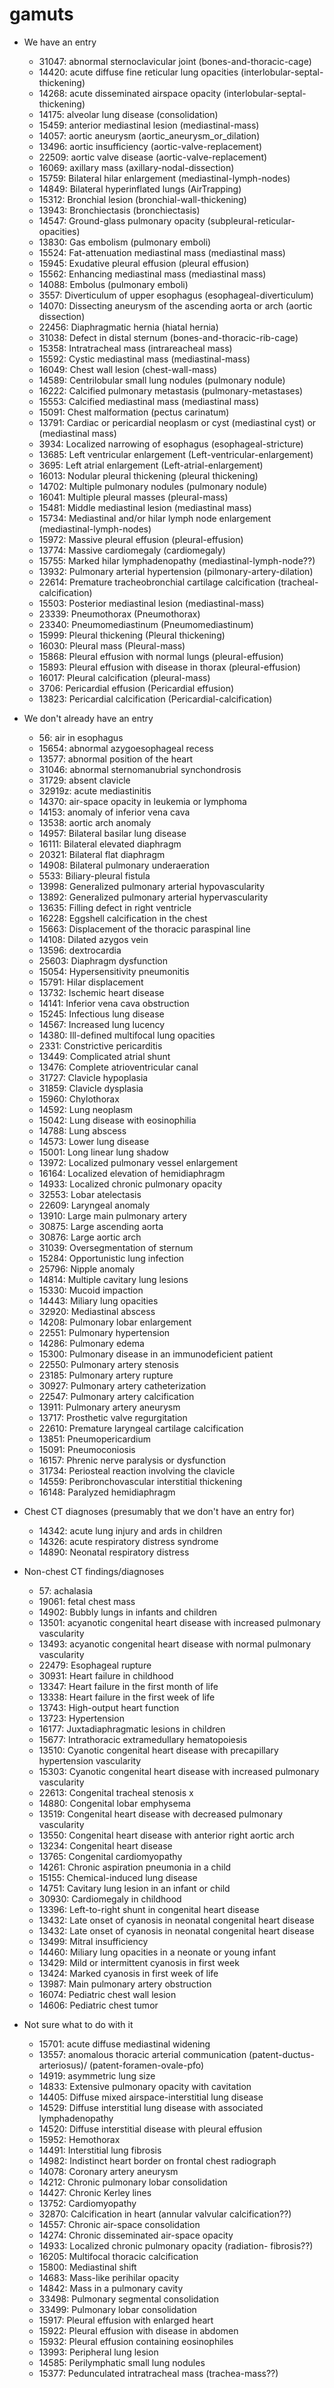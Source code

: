 # gamuts

- We have an entry
  - 31047: abnormal sternoclavicular joint (bones-and-thoracic-cage)
  - 14420: acute diffuse fine reticular lung opacities (interlobular-septal-thickening)
  - 14268: acute disseminated airspace opacity (interlobular-septal-thickening)
  - 14175: alveolar lung disease (consolidation)
  - 15459: anterior mediastinal lesion (mediastinal-mass)
  - 14057: aortic aneurysm (aortic_aneurysm_or_dilation)
  - 13496: aortic insufficiency (aortic-valve-replacement)
  - 22509: aortic valve disease (aortic-valve-replacement)
  - 16069: axillary mass (axillary-nodal-dissection)
  - 15759: Bilateral hilar enlargement
  (mediastinal-lymph-nodes)
  - 14849: Bilateral hyperinflated lungs
  (AirTrapping)
  - 15312: Bronchial lesion
  (bronchial-wall-thickening)
  - 13943: Bronchiectasis
  (bronchiectasis)
  - 14547: Ground-glass pulmonary opacity
  (subpleural-reticular-opacities)
  - 13830: Gas embolism
  (pulmonary emboli)
  - 15524: Fat-attenuation mediastinal mass
  (mediastinal mass)
  - 15945: Exudative pleural effusion
  (pleural effusion)
  - 15562: Enhancing mediastinal mass
  (mediastinal mass)
  - 14088: Embolus
  (pulmonary emboli)
  - 3557: Diverticulum of upper esophagus
  (esophageal-diverticulum)
  - 14070: Dissecting aneurysm of the ascending aorta or arch
  (aortic dissection)
  - 22456: Diaphragmatic hernia
  (hiatal hernia)
  - 31038: Defect in distal sternum
  (bones-and-thoracic-rib-cage)
  - 15358: Intratracheal mass
  (intrareacheal mass)
  - 15592: Cystic mediastinal mass
  (mediastinal-mass)
  - 16049: Chest wall lesion
  (chest-wall-mass)
  - 14589: Centrilobular small lung nodules
  (pulmonary nodule)
  - 16222: Calcified pulmonary metastasis
  (pulmonary-metastases)
  - 15553: Calcified mediastinal mass
  (mediastinal mass)
  - 15091: Chest malformation
  (pectus carinatum)
  - 13791: Cardiac or pericardial neoplasm or cyst
  (mediastinal cyst) or (mediastinal mass)
  - 3934: Localized narrowing of esophagus
  (esophageal-stricture)
  - 13685: Left ventricular enlargement
  (Left-ventricular-enlargement)
  - 3695: Left atrial enlargement
  (Left-atrial-enlargement)
  - 16013: Nodular pleural thickening
  (pleural thickening)
  - 14702: Multiple pulmonary nodules
  (pulmonary nodule)
  - 16041: Multiple pleural masses
  (pleural-mass)
  - 15481: Middle mediastinal lesion
  (mediastinal mass)
  - 15734: Mediastinal and/or hilar lymph node enlargement
  (mediastinal-lymph-nodes)
  - 15972: Massive pleural effusion
  (pleural-effusion)
  - 13774: Massive cardiomegaly
  (cardiomegaly)
  - 15755: Marked hilar lymphadenopathy
  (mediastinal-lymph-node??)
  - 13932: Pulmonary arterial hypertension
  (pilmonary-artery-dilation)
  - 22614: Premature tracheobronchial cartilage calcification
  (tracheal- calcification)
  - 15503: Posterior mediastinal lesion
  (mediastinal-mass)
  - 23339: Pneumothorax
  (Pneumothorax)
  - 23340: Pneumomediastinum
  (Pneumomediastinum)
  - 15999: Pleural thickening
  (Pleural thickening)
  - 16030: Pleural mass
  (Pleural-mass)
  - 15868: Pleural effusion with normal lungs
  (pleural-effusion)
  - 15893: Pleural effusion with disease in thorax
  (pleural-effusion)
  - 16017: Pleural calcification
  (pleural-mass)
  - 3706: Pericardial effusion
  (Pericardial effusion)
  - 13823: Pericardial calcification
  (Pericardial-calcification)


- We don't already have an entry
  - 56: air in esophagus
  - 15654: abnormal azygoesophageal recess
  - 13577: abnormal position of the heart
  - 31046: abnormal sternomanubrial synchondrosis
  - 31729: absent clavicle
  - 32919z: acute mediastinitis
  - 14370: air-space opacity in leukemia or lymphoma
  - 14153: anomaly of inferior vena cava
  - 13538: aortic arch anomaly
  - 14957: Bilateral basilar lung disease
  - 16111: Bilateral elevated diaphragm
  - 20321: Bilateral flat diaphragm
  - 14908: Bilateral pulmonary underaeration
  - 5533: Biliary-pleural fistula
  - 13998: Generalized pulmonary arterial hypovascularity
  - 13892: Generalized pulmonary arterial hypervascularity
  - 13635: Filling defect in right ventricle
  - 16228: Eggshell calcification in the chest
  - 15663: Displacement of the thoracic paraspinal line
  - 14108: Dilated azygos vein
  - 13596: dextrocardia
  - 25603: Diaphragm dysfunction
  - 15054: Hypersensitivity pneumonitis
  - 15791: Hilar displacement
  - 13732: Ischemic heart disease
  - 14141: Inferior vena cava obstruction
  - 15245: Infectious lung disease
  - 14567: Increased lung lucency
  - 14380: Ill-defined multifocal lung opacities
  - 2331: Constrictive pericarditis
  - 13449: Complicated atrial shunt
  - 13476: Complete atrioventricular canal
  - 31727: Clavicle hypoplasia
  - 31859: Clavicle dysplasia
  - 15960: Chylothorax
  - 14592: Lung neoplasm
  - 15042: Lung disease with eosinophilia
  - 14788: Lung abscess
  - 14573: Lower lung disease
  - 15001: Long linear lung shadow
  - 13972: Localized pulmonary vessel enlargement
  - 16164: Localized elevation of hemidiaphragm
  - 14933: Localized chronic pulmonary opacity
  - 32553: Lobar atelectasis
  - 22609: Laryngeal anomaly
  - 13910: Large main pulmonary artery
  - 30875: Large ascending aorta
  - 30876: Large aortic arch
  - 31039: Oversegmentation of sternum
  - 15284: Opportunistic lung infection
  - 25796: Nipple anomaly
  - 14814: Multiple cavitary lung lesions
  - 15330: Mucoid impaction
  - 14443: Miliary lung opacities
  - 32920: Mediastinal abscess
  - 14208: Pulmonary lobar enlargement
  - 22551: Pulmonary hypertension
  - 14286: Pulmonary edema
  - 15300: Pulmonary disease in an immunodeficient patient
  - 22550: Pulmonary artery stenosis
  - 23185: Pulmonary artery rupture
  - 30927: Pulmonary artery catheterization
  - 22547: Pulmonary artery calcification
  - 13911: Pulmonary artery aneurysm
  - 13717: Prosthetic valve regurgitation
  - 22610: Premature laryngeal cartilage calcification
  - 13851: Pneumopericardium
  - 15091: Pneumoconiosis
  - 16157: Phrenic nerve paralysis or dysfunction
  - 31734: Periosteal reaction involving the clavicle
  - 14559: Peribronchovascular interstitial thickening
  - 16148: Paralyzed hemidiaphragm


- Chest CT diagnoses (presumably that we don't have an entry for)
  - 14342: acute lung injury and ards in children
  - 14326: acute respiratory distress syndrome
  - 14890: Neonatal respiratory distress

- Non-chest CT findings/diagnoses
  - 57: achalasia
  - 19061: fetal chest mass
  - 14902: Bubbly lungs in infants and children
  - 13501: acyanotic congenital heart disease with increased pulmonary vascularity
  - 13493: acyanotic congenital heart disease with normal pulmonary vascularity
  - 22479: Esophageal rupture
  - 30931: Heart failure in childhood
  - 13347: Heart failure in the first month of life
  - 13338: Heart failure in the first week of life
  - 13743: High-output heart function
  - 13723: Hypertension
  - 16177: Juxtadiaphragmatic lesions in children
  - 15677: Intrathoracic extramedullary hematopoiesis
  - 13510: Cyanotic congenital heart disease with precapillary hypertension vascularity
  - 15303: Cyanotic congenital heart disease with increased pulmonary vascularity
  - 22613: Congenital tracheal stenosis x
  - 14880: Congenital lobar emphysema
  - 13519: Congenital heart disease with decreased pulmonary vascularity
  - 13550: Congenital heart disease with anterior right aortic arch
  - 13234: Congenital heart disease
  - 13765: Congenital cardiomyopathy
  - 14261: Chronic aspiration pneumonia in a child
  - 15155: Chemical-induced lung disease
  - 14751: Cavitary lung lesion in an infant or child
  - 30930: Cardiomegaly in childhood
  - 13396: Left-to-right shunt in congenital heart disease
  - 13432: Late onset of cyanosis in neonatal congenital heart disease
  - 13432: Late onset of cyanosis in neonatal congenital heart disease
  - 13499: Mitral insufficiency
  - 14460: Miliary lung opacities in a neonate or young infant
  - 13429: Mild or intermittent cyanosis in first week
  - 13424: Marked cyanosis in first week of life
  - 13987: Main pulmonary artery obstruction
  - 16074: Pediatric chest wall lesion
  - 14606: Pediatric chest tumor

- Not sure what to do with it
  - 15701: acute diffuse mediastinal widening
  - 13557: anomalous thoracic arterial communication (patent-ductus-arteriosus)/ (patent-foramen-ovale-pfo)
  - 14919: asymmetric lung size
  - 14833: Extensive pulmonary opacity with cavitation
  - 14405: Diffuse mixed airspace-interstitial lung disease
  - 14529: Diffuse interstitial lung disease with associated lymphadenopathy
  - 14520: Diffuse interstitial disease with pleural effusion
  - 15952:  Hemothorax
  - 14491: Interstitial lung fibrosis
  - 14982: Indistinct heart border on frontal chest radiograph
  - 14078: Coronary artery aneurysm
  - 14212: Chronic pulmonary lobar consolidation
  - 14427: Chronic Kerley lines
  - 13752: Cardiomyopathy
  - 32870: Calcification in heart (annular valvular calcification??)
  - 14557: Chronic air-space consolidation
  - 14274: Chronic disseminated air-space opacity
  - 14933: Localized chronic pulmonary opacity (radiation- fibrosis??)
  - 16205: Multifocal thoracic calcification
  - 15800: Mediastinal shift
  - 14683: Mass-like perihilar opacity
  - 14842: Mass in a pulmonary cavity
  - 33498: Pulmonary segmental consolidation
  - 33499: Pulmonary lobar consolidation
  - 15917: Pleural effusion with enlarged heart
  - 15922: Pleural effusion with disease in abdomen
  - 15932: Pleural effusion containing eosinophiles
  - 13993: Peripheral lung lesion
  - 14585: Perilymphatic small lung nodules
  - 15377: Pedunculated intratracheal mass
  (trachea-mass??)
